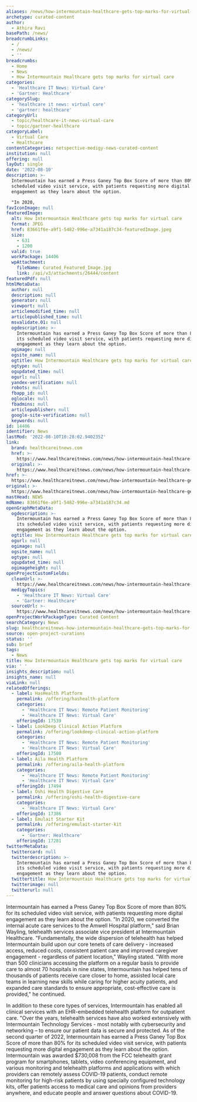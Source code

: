 ```yaml
---
aliases: /news/how-intermountain-healthcare-gets-top-marks-for-virtual-care
archetype: curated-content
author:
  - Athira Ravi
basePath: /news/
breadcrumbLinks:
  - /
  - /news/
  - ''
breadcrumbs:
  - Home
  - News
  - How Intermountain Healthcare gets top marks for virtual care
categories:
  - 'Healthcare IT News: Virtual Care'
  - 'Gartner: Healthcare'
categorySlug:
  - 'healthcare it news: virtual care'
  - 'gartner: healthcare'
categoryUrl:
  - topic/healthcare-it-news-virtual-care
  - topic/gartner-healthcare
categoryLabel:
  - Virtual Care
  - Healthcare
contentCategories: netspective-medigy-news-curated-content
institution: null
offering: null
layOut: single
date: '2022-08-10'
description: >-
  Intermountain has earned a Press Ganey Top Box Score of more than 80% for its
  scheduled video visit service, with patients requesting more digital
  engagement as they learn about the option.

  "In 2020, 
favIconImage: null
featuredImage:
  alt: How Intermountain Healthcare gets top marks for virtual care
  format: JPEG
  href: 83661f6e-a9f1-5482-996e-a7341a187c34-featuredImage.jpeg
  size:
    - 631
    - 1200
  valid: true
  workPackage: 14406
  wpAttachment:
    fileName: Curated_Featured_Image.jpg
    link: /api/v3/attachments/26444/content
featuredPdf: null
htmlMetaData:
  author: null
  description: null
  generator: null
  viewport: null
  articlemodified_time: null
  articlepublished_time: null
  msvalidate.01: null
  ogdescription: >-
    Intermountain has earned a Press Ganey Top Box Score of more than 80% for
    its scheduled video visit service, with patients requesting more digital
    engagement as they learn about the option.
  ogimage: null
  ogsite_name: null
  ogtitle: How Intermountain Healthcare gets top marks for virtual care
  ogtype: null
  ogupdated_time: null
  ogurl: null
  yandex-verification: null
  robots: null
  fbapp_id: null
  oglocale: null
  fbadmins: null
  articlepublisher: null
  google-site-verification: null
  keywords: null
id: 14406
identifier: News
lastMod: '2022-08-10T10:28:02.940235Z'
link:
  brand: healthcareitnews.com
  href: >-
    https://www.healthcareitnews.com/news/how-intermountain-healthcare-gets-top-marks-virtual-care
  original: >-
    https://www.healthcareitnews.com/news/how-intermountain-healthcare-gets-top-marks-virtual-care
href: >-
  https://www.healthcareitnews.com/news/how-intermountain-healthcare-gets-top-marks-virtual-care
original: >-
  https://www.healthcareitnews.com/news/how-intermountain-healthcare-gets-top-marks-virtual-care
mastHead: NEWS
mdName: 83661f6e-a9f1-5482-996e-a7341a187c34.md
openGraphMetaData:
  ogdescription: >-
    Intermountain has earned a Press Ganey Top Box Score of more than 80% for
    its scheduled video visit service, with patients requesting more digital
    engagement as they learn about the option.
  ogtitle: How Intermountain Healthcare gets top marks for virtual care
  ogurl: null
  ogimage: null
  ogsite_name: null
  ogtype: null
  ogupdated_time: null
  ogimageheight: null
openProjectCustomFields:
  cleanUrl: >-
    https://www.healthcareitnews.com/news/how-intermountain-healthcare-gets-top-marks-virtual-care
  medigyTopics:
    - 'Healthcare IT News: Virtual Care'
    - 'Gartner: Healthcare'
  sourceUrl: >-
    https://www.healthcareitnews.com/news/how-intermountain-healthcare-gets-top-marks-virtual-care
openProjectWorkPackageType: Curated Content
searchCategory: News
slug: healthcareitnews-how-intermountain-healthcare-gets-top-marks-for-virtual-care
source: open-project-curations
status: ''
sub: brief
tags:
  - News
title: How Intermountain Healthcare gets top marks for virtual care
via: ' '
insights_description: null
insights_name: null
viaLink: null
relatedOfferings:
  - label: HasHealth Platform
    permalink: /offering/hashealth-platform
    categories:
      - 'Healthcare IT News: Remote Patient Monitoring'
      - 'Healthcare IT News: Virtual Care'
    offeringId: 17539
  - label: LookDeep Clinical Action Platform
    permalink: /offering/lookdeep-clinical-action-platform
    categories:
      - 'Healthcare IT News: Remote Patient Monitoring'
      - 'Healthcare IT News: Virtual Care'
    offeringId: 17500
  - label: Aila Health Platform
    permalink: /offering/aila-health-platform
    categories:
      - 'Healthcare IT News: Remote Patient Monitoring'
      - 'Healthcare IT News: Virtual Care'
    offeringId: 17494
  - label: Oshi Health Digestive Care
    permalink: /offering/oshi-health-digestive-care
    categories:
      - 'Healthcare IT News: Virtual Care'
    offeringId: 17386
  - label: Emulait Starter Kit
    permalink: /offering/emulait-starter-kit
    categories:
      - 'Gartner: Healthcare'
    offeringId: 17281
twitterMetaData:
  twittercard: null
  twitterdescription: >-
    Intermountain has earned a Press Ganey Top Box Score of more than 80% for
    its scheduled video visit service, with patients requesting more digital
    engagement as they learn about the option.
  twittertitle: How Intermountain Healthcare gets top marks for virtual care
  twitterimage: null
  twitterurl: null
---
```

<p>Intermountain has earned a Press Ganey Top Box Score of more than 80% for its scheduled video visit service, with patients requesting more digital engagement as they learn about the option.
"In 2020, we converted the internal acute care services to the Amwell Hospital platform," said Brian Wayling, telehealth services associate vice president at Intermountain Healthcare.
"Fundamentally, the wide dispersion of telehealth has helped Intermountain build upon our core tenets of care delivery - increased access, reduced costs, consistent patient care and improved caregiver engagement - regardless of patient location," Wayling stated.
"With more than 500 clinicians accessing the platform on a regular basis to provide care to almost 70 hospitals in nine states, Intermountain has helped tens of thousands of patients receive care closer to home, assisted local care teams in learning new skills while caring for higher acuity patients, and expanded care standards to ensure appropriate, cost-effective care is provided," he continued.
</p><p>In addition to these core types of services, Intermountain has enabled all clinical services with an EHR-embedded telehealth platform for outpatient care.
"Over the years, telehealth services have also worked extensively with Intermountain Technology Services - most notably with cybersecurity and networking – to ensure our patient data is secure and protected.
As of the second quarter of 2022, Intermountain has earned a Press Ganey Top Box Score of more than 80% for its scheduled video visit service, with patients requesting more digital engagement as they learn about the option.
Intermountain was awarded $730,008 from the FCC telehealth grant program for smartphones, tablets, video conferencing equipment, and various monitoring and telehealth platforms and applications with which providers can remotely assess COVID-19 patients, conduct remote monitoring for high-risk patients by using specially configured technology kits, offer patients access to medical care and opinions from providers anywhere, and educate people and answer questions about COVID-19.</p>
